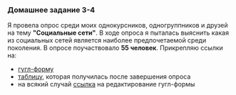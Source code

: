 ### Домашнее задание 3-4

Я провела опрос среди моих однокурсников, одногруппников и друзей на тему **"Социальные сети"**. В ходе опроса я пыталась выяснить какая из социальных сетей является наиболее предпочетаемой среди поколения.
В опросе поучаствовало **55 человек**.
Прикрепляю ссылки на:
+ [гугл-форму](https://docs.google.com/forms/d/e/1FAIpQLSfMLBG8tEaeaUpNWcI5k5KUvKo9d9P7Zde1mCFFpGvpveggDQ/viewform?usp=sf_link)
+ [таблицу](https://docs.google.com/spreadsheets/d/1iHGHcZHF3TQRkkq3k_y1dXcHswtvDthjp3IC7waKkUs/edit?usp=drivesdk&ouid=107227217918005042992), которая получилась после завершения опроса
+ на всякий случай [ссылка](https://docs.google.com/forms/d/1zVHb-c0murph7bur4Sx61eEO6Z1iVZnMGD7uRku6ED8/edit?usp=sharing) на редактирование гугл-формы
